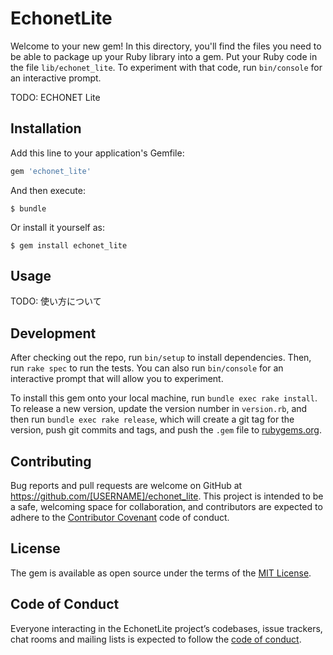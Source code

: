 # EchonetLite

Welcome to your new gem! In this directory, you'll find the files you need to be able to package up your Ruby library into a gem. Put your Ruby code in the file `lib/echonet_lite`. To experiment with that code, run `bin/console` for an interactive prompt.

TODO: ECHONET Lite

## Installation

Add this line to your application's Gemfile:

```ruby
gem 'echonet_lite'
```

And then execute:

    $ bundle

Or install it yourself as:

    $ gem install echonet_lite

## Usage

TODO: 使い方について

## Development

After checking out the repo, run `bin/setup` to install dependencies. Then, run `rake spec` to run the tests. You can also run `bin/console` for an interactive prompt that will allow you to experiment.

To install this gem onto your local machine, run `bundle exec rake install`. To release a new version, update the version number in `version.rb`, and then run `bundle exec rake release`, which will create a git tag for the version, push git commits and tags, and push the `.gem` file to [rubygems.org](https://rubygems.org).

## Contributing

Bug reports and pull requests are welcome on GitHub at https://github.com/[USERNAME]/echonet_lite. This project is intended to be a safe, welcoming space for collaboration, and contributors are expected to adhere to the [Contributor Covenant](http://contributor-covenant.org) code of conduct.

## License

The gem is available as open source under the terms of the [MIT License](http://opensource.org/licenses/MIT).

## Code of Conduct

Everyone interacting in the EchonetLite project’s codebases, issue trackers, chat rooms and mailing lists is expected to follow the [code of conduct](https://github.com/[USERNAME]/echonet_lite/blob/master/CODE_OF_CONDUCT.md).
